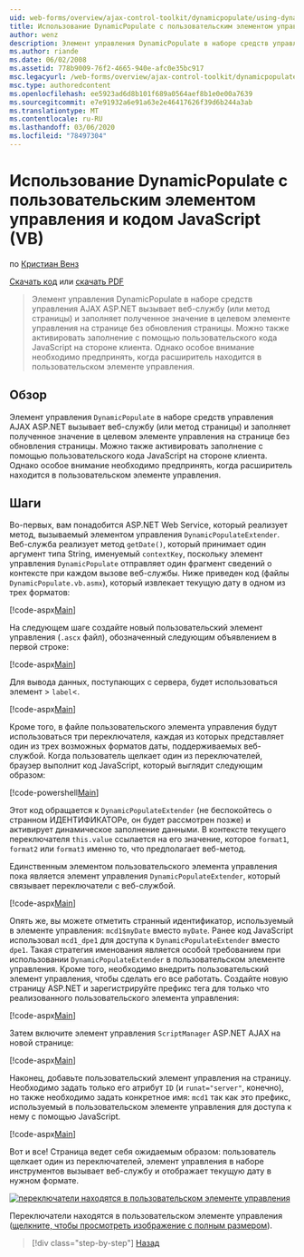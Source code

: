 ```yaml
---
uid: web-forms/overview/ajax-control-toolkit/dynamicpopulate/using-dynamicpopulate-with-a-user-control-and-javascript-vb
title: Использование DynamicPopulate с пользовательским элементом управления и JavaScript (VB) | Документация Майкрософт
author: wenz
description: Элемент управления DynamicPopulate в наборе средств управления AJAX ASP.NET вызывает веб-службу (или метод страницы) и заполняет результирующее значение целевым элементом управления на t...
ms.author: riande
ms.date: 06/02/2008
ms.assetid: 778b9009-76f2-4665-940e-afc0e35bc917
msc.legacyurl: /web-forms/overview/ajax-control-toolkit/dynamicpopulate/using-dynamicpopulate-with-a-user-control-and-javascript-vb
msc.type: authoredcontent
ms.openlocfilehash: ee5923ad6d8b101f689a0564aef8b1e0e00a7639
ms.sourcegitcommit: e7e91932a6e91a63e2e46417626f39d6b244a3ab
ms.translationtype: MT
ms.contentlocale: ru-RU
ms.lasthandoff: 03/06/2020
ms.locfileid: "78497304"
---
```

# <a name="using-dynamicpopulate-with-a-user-control-and-javascript-vb"></a>Использование DynamicPopulate с пользовательским элементом управления и кодом JavaScript (VB)

по [Кристиан Венз](https://github.com/wenz)

[Скачать код](https://download.microsoft.com/download/d/8/f/d8f2f6f9-1b7c-46ad-9252-e1fc81bdea3e/dynamicpopulate2.vb.zip) или [скачать PDF](https://download.microsoft.com/download/b/6/a/b6ae89ee-df69-4c87-9bfb-ad1eb2b23373/dynamicpopulate2VB.pdf)

> Элемент управления DynamicPopulate в наборе средств управления AJAX ASP.NET вызывает веб-службу (или метод страницы) и заполняет полученное значение в целевом элементе управления на странице без обновления страницы. Можно также активировать заполнение с помощью пользовательского кода JavaScript на стороне клиента. Однако особое внимание необходимо предпринять, когда расширитель находится в пользовательском элементе управления.

## <a name="overview"></a>Обзор

Элемент управления `DynamicPopulate` в наборе средств управления AJAX ASP.NET вызывает веб-службу (или метод страницы) и заполняет полученное значение в целевом элементе управления на странице без обновления страницы. Можно также активировать заполнение с помощью пользовательского кода JavaScript на стороне клиента. Однако особое внимание необходимо предпринять, когда расширитель находится в пользовательском элементе управления.

## <a name="steps"></a>Шаги

Во-первых, вам понадобится ASP.NET Web Service, который реализует метод, вызываемый элементом управления `DynamicPopulateExtender`. Веб-служба реализует метод `getDate()`, который принимает один аргумент типа String, именуемый `contextKey`, поскольку элемент управления `DynamicPopulate` отправляет один фрагмент сведений о контексте при каждом вызове веб-службы. Ниже приведен код (файлы `DynamicPopulate.vb.asmx`), который извлекает текущую дату в одном из трех форматов:

[!code-aspx[Main](using-dynamicpopulate-with-a-user-control-and-javascript-vb/samples/sample1.aspx)]

На следующем шаге создайте новый пользовательский элемент управления (`.ascx` файл), обозначенный следующим объявлением в первой строке:

[!code-aspx[Main](using-dynamicpopulate-with-a-user-control-and-javascript-vb/samples/sample2.aspx)]

Для вывода данных, поступающих с сервера, будет использоваться элемент &gt; `label`&lt;.

[!code-aspx[Main](using-dynamicpopulate-with-a-user-control-and-javascript-vb/samples/sample3.aspx)]

Кроме того, в файле пользовательского элемента управления будут использоваться три переключателя, каждая из которых представляет один из трех возможных форматов даты, поддерживаемых веб-службой. Когда пользователь щелкает один из переключателей, браузер выполнит код JavaScript, который выглядит следующим образом:

[!code-powershell[Main](using-dynamicpopulate-with-a-user-control-and-javascript-vb/samples/sample4.ps1)]

Этот код обращается к `DynamicPopulateExtender` (не беспокойтесь о странном ИДЕНТИФИКАТОРе, он будет рассмотрен позже) и активирует динамическое заполнение данными. В контексте текущего переключателя `this.value` ссылается на его значение, которое `format1`, `format2` или `format3` именно то, что предполагает веб-метод.

Единственным элементом пользовательского элемента управления пока является элемент управления `DynamicPopulateExtender`, который связывает переключатели с веб-службой.

[!code-aspx[Main](using-dynamicpopulate-with-a-user-control-and-javascript-vb/samples/sample5.aspx)]

Опять же, вы можете отметить странный идентификатор, используемый в элементе управления: `mcd1$myDate` вместо `myDate`. Ранее код JavaScript использовал `mcd1_dpe1` для доступа к `DynamicPopulateExtender` вместо `dpe1`. Такая стратегия именования является особой требованием при использовании `DynamicPopulateExtender` в пользовательском элементе управления. Кроме того, необходимо внедрить пользовательский элемент управления, чтобы сделать его все работать. Создайте новую страницу ASP.NET и зарегистрируйте префикс тега для только что реализованного пользовательского элемента управления:

[!code-aspx[Main](using-dynamicpopulate-with-a-user-control-and-javascript-vb/samples/sample6.aspx)]

Затем включите элемент управления `ScriptManager` ASP.NET AJAX на новой странице:

[!code-aspx[Main](using-dynamicpopulate-with-a-user-control-and-javascript-vb/samples/sample7.aspx)]

Наконец, добавьте пользовательский элемент управления на страницу. Необходимо задать только его атрибут `ID` (и `runat="server"`, конечно), но также необходимо задать конкретное имя: `mcd1` так как это префикс, используемый в пользовательском элементе управления для доступа к нему с помощью JavaScript.

[!code-aspx[Main](using-dynamicpopulate-with-a-user-control-and-javascript-vb/samples/sample8.aspx)]

Вот и все! Страница ведет себя ожидаемым образом: пользователь щелкает один из переключателей, элемент управления в наборе инструментов вызывает веб-службу и отображает текущую дату в нужном формате.

[![переключатели находятся в пользовательском элементе управления](using-dynamicpopulate-with-a-user-control-and-javascript-vb/_static/image2.png)](using-dynamicpopulate-with-a-user-control-and-javascript-vb/_static/image1.png)

Переключатели находятся в пользовательском элементе управления ([щелкните, чтобы просмотреть изображение с полным размером](using-dynamicpopulate-with-a-user-control-and-javascript-vb/_static/image3.png)).

> [!div class="step-by-step"]
> [Назад](dynamically-populating-a-control-using-javascript-code-vb.md)
